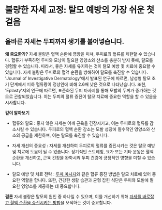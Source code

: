 ﻿

# 불량한 자세 교정: 탈모 예방의 가장 쉬운 첫걸음

## 올바른 자세는 두피까지 생기를 불어넣습니다.

**왜 중요한가?** 
자세 불량은 혈액 순환에 영향을 미쳐, 두피로의 혈류를 제한할 수 있습니다. 혈류가 부족하면 두피와 모낭이 필요한 영양소와 산소를 충분히 받지 못해, 탈모를 경험할 수 있습니다. 따라서, 좋은 자세를 유지하는 것이 탈모 예방 및 치료에 중요할 수 있습니다. 자세 불량은 두피로의 혈액 순환을 방해하여 탈모를 촉진할 수 있습니다. 'Journal of Investigative Dermatology'에서 발표된 연구에 따르면, 남성형 탈모 초기 단계에서 피하 혈류량이 정상인에 비해 2.6배 낮은 것으로 나타났습니다. 또한, 'Eplasty'지의 연구에 따르면, 표준화된 두피 마사지를 통해 모발의 두께가 증가하는 것으로 관찰되었습니다. 이는 두피의 혈류 증진이 탈모 치료에 중요한 역할을 할 수 있음을 시사합니다. 

**깊이 알아보기**

- 혈류와 탈모 : 좋지 않은 자세는 어깨 근육을 긴장시키고, 이는 두피로의 혈류를 감소시킬 수 있습니다. 두피로의 혈액 순환 감소는 모발 성장에 필수적인 영양소와 산소의 공급을 제한하며, 이는 탈모를 촉진할 수 있습니다. 

- 자세 개선의 중요성 : 자세를 개선하여 두피로의 혈류를 증진시키는 것은 탈모 예방 및 치료에 도움이 될 수 있습니다. 정기적인 스트레칭, 요가 또는 기타 운동은 혈액 순환을 개선하고, 근육 긴장을 완화시켜 두피 건강에 긍정적인 영향을 미칠 수 있습니다. 

- 탈모 예방 및 치료 전략 : [두피 마사지](https://frontier-three.vercel.app/kr/m04/m0407/m040720)와 같은 혈류 증진 방법은 탈모 치료에 있어 중요한 역할을 합니다. 또한, 건강한 생활 습관과 균형 잡힌 식단은 두피와 모발에 필요한 영양소를 제공하는 데 중요합니다. 

**결론**
자세 불량은 탈모의 원인 중 하나일 수 있으며, 이를 개선하기 위해 [자세를 바로잡고 혈액 순환을 증진시키는 방법](https://frontier-three.vercel.app/kr/m04/m0405/m040502)을 모색하는 것이 중요합니다.
